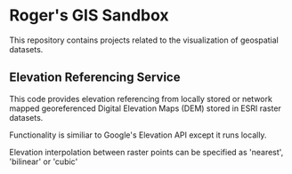 # Roger's GIS Sandbox

This repository contains projects related to the visualization of
geospatial datasets.

## Elevation Referencing Service
This code provides elevation referencing from locally stored or network mapped 
georeferenced Digital Elevation Maps (DEM) stored in ESRI raster datasets.

Functionality is similiar to Google's Elevation API except it runs locally.

Elevation interpolation between raster points can be specified as 'nearest',
'bilinear' or 'cubic'